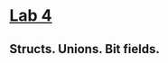 # [Lab 4](https://github.com/Mihaaai/laborator-pp/blob/master/labs/Lab4.pdf)
## Structs. Unions. Bit fields. 

